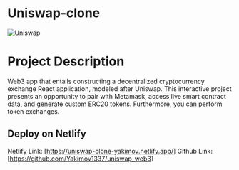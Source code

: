 # Uniswap-clone

![Uniswap](https://i.imgur.com/I6aTebr.png)
# Project Description

 Web3 app that entails constructing a decentralized cryptocurrency exchange React application, modeled after Uniswap. This interactive project presents an opportunity to pair with Metamask, access live smart contract data, and generate custom ERC20 tokens. Furthermore, you can perform token exchanges.

## Deploy on Netlify
Netlify Link: [https://uniswap-clone-yakimov.netlify.app/]
Github Link: [https://github.com/Yakimov1337/uniswap_web3]